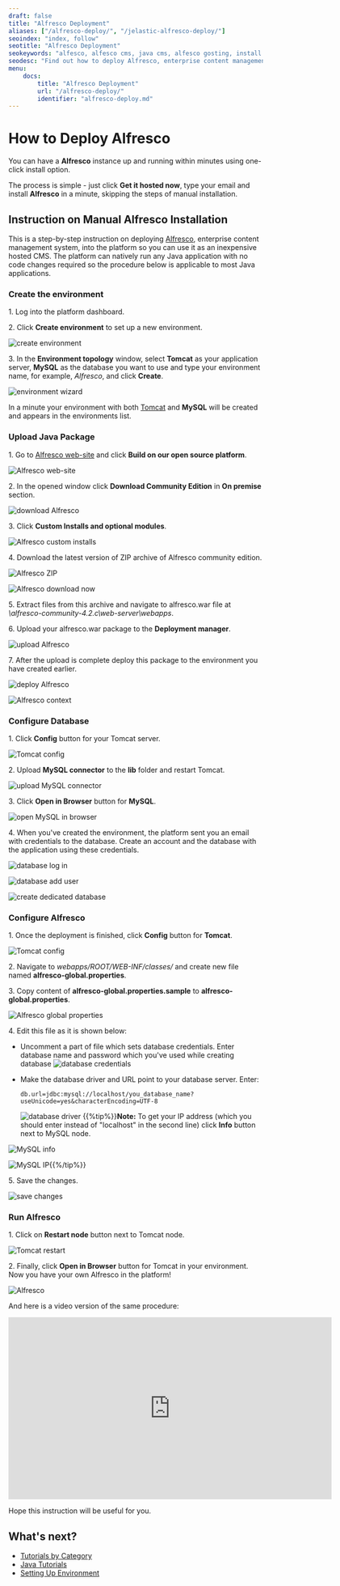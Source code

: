 ```yaml
---
draft: false
title: "Alfresco Deployment"
aliases: ["/alfresco-deploy/", "/jelastic-alfresco-deploy/"]
seoindex: "index, follow"
seotitle: "Alfresco Deployment"
seokeywords: "alfesco, alfesco cms, java cms, alfesco gosting, install alfesco, alfesco deployment"
seodesc: "Find out how to deploy Alfresco, enterprise content management system, into the platform so you can use it as an inexpensive hosted CMS."
menu: 
    docs:
        title: "Alfresco Deployment"
        url: "/alfresco-deploy/"
        identifier: "alfresco-deploy.md"
---
```


# How to Deploy Alfresco

You can have a **Alfresco** instance up and running within minutes using one-click install option.

<div data-app="alfresco" data-width="280" data-theme="modern" data-text="Get it hosted now!" data-tx-empty="Type your email and click the button" data-tx-invalid-email="Invalid email, please check the spelling" data-tx-error="An error has occurred, please try again later" data-tx-success="Check your email" class="je-app"></div>

The process is simple - just click **Get it hosted now**, type your email and install **Alfresco** in a minute, skipping the steps of manual installation.


## Instruction on Manual Alfresco Installation

This is a step-by-step instruction on deploying [Alfresco](https://www.alfresco.com/), enterprise content management system, into the platform so you can use it as an inexpensive hosted CMS. The platform can natively run any Java application with no code changes required so the procedure below is applicable to most Java applications.

### Create the environment

1\. Log into the platform dashboard.

2\. Click **Create environment** to set up a new environment.

![create environment](01-create-environment.png)

3\. In the **Environment topology** window, select **Tomcat** as your application server, **MySQL** as the database you want to use and type your environment name, for example, *Alfresco*, and click **Create**.

![environment wizard](02-environment-wizard.jpg)

In a minute your environment with both [Tomcat](/tomcat/) and **MySQL** will be created and appears in the environments list.

### Upload Java Package

1\. Go to [Alfresco web-site](https://www.alfresco.com/) and click **Build on our open source platform**.

![Alfresco web-site](03-alfresco-web-site.jpg)

2\. In the opened window click **Download Community Edition** in **On premise** section.

![download Alfresco](04-download-alfresco.jpg)

3\. Click **Custom Installs and optional modules**.

![Alfresco custom installs](05-alfresco-custom-installs.jpg)

4\. Download the latest version of ZIP archive of Alfresco community edition.

![Alfresco ZIP](06-alfresco-zip.jpg)

![Alfresco download now](07-alfresco-download-now.jpg)

5\. Extract files from this archive and navigate to alfresco.war file at *\alfresco-community-4.2.c\web-server\webapps*.

6\. Upload your alfresco.war package to the **Deployment manager**.

![upload Alfresco](08-upload-alfresco.jpg)

7\. After the upload is complete deploy this package to the environment you have created earlier.

![deploy Alfresco](09-deploy-alfresco.jpg)

![Alfresco context](10-alfresco-context.jpg)


### Configure Database

1\. Click **Config** button for your Tomcat server.

![Tomcat config](11-tomcat-config.jpg)

2\. Upload **MySQL connector** to the **lib** folder and restart Tomcat.

![upload MySQL connector](12-upload-mysql-connector.jpg)

3\. Click **Open in Browser** button for **MySQL**.

![open MySQL in browser](13-open-mysql-in-browser.jpg)

4\. When you've created the environment, the platform sent you an email with credentials to the database. Create an account and the database with the application using these credentials.

![database log in](14-database-log-in.jpg)

![database add user](15-database-add-user.jpg)
 
![create dedicated database](16-create-dedicated-database.jpg)

### Configure Alfresco

1\. Once the deployment is finished, click **Config** button for **Tomcat**.

![Tomcat config](17-tomcat-config.jpg)

2\. Navigate to *webapps/ROOT/WEB-INF/classes/* and create new file named **alfresco-global.properties**.

3\. Copy content of **alfresco-global.properties.sample** to **alfresco-global.properties**.

![Alfresco global properties](18-alfresco-global-properties.jpg)

4\. Edit this file as it is shown below:

* Uncomment a part of file which sets database credentials. Enter database name and password which you've used while creating database
![database credentials](19-database-credentials.jpg)

* Make the database driver and URL point to your database server. Enter:
  ```db.driver=org.gjt.mm.mysql.Driver  
  db.url=jdbc:mysql://localhost/you_database_name?useUnicode=yes&characterEncoding=UTF-8
  ```
  ![database driver](20-database-driver.jpg)
  {{%tip%}}**Note:** To get your IP address (which you should enter instead of "localhost" in the second line) click **Info** button next to MySQL node.

![MySQL info](21-mysql-info.png)

![MySQL IP](22-mysql-ip.jpg){{%/tip%}}

5\. Save the changes.

![save changes](23-save-changes.jpg)

### Run Alfresco

1\. Click on **Restart node** button next to Tomcat node.

![Tomcat restart](24-tomcat-restart.jpg)

2\. Finally, click **Open in Browser** button for Tomcat in your environment. Now you have your own Alfresco in the platform!

![Alfresco](25-alfresco.jpg)

And here is a video version of the same procedure:
 
<iframe width="640" height="360" src="https://www.youtube.com/embed/KUGErAtiaFI" frameborder="0" allowfullscreen=""></iframe>

Hope this instruction will be useful for you.


## What's next?

* [Tutorials by Category](/tutorials-by-category/)
* [Java Tutorials](/java-tutorials/)
* [Setting Up Environment](/setting-up-environment/)

<script>
    (function(d, s, id) {
        var js, fjs = d.getElementsByTagName(s)[0];
        if (d.getElementById(id)) return;
        js = d.createElement(s); js.id = id;
        js.async = true;
        js.src = "//go.jelastic.com/widgets.js";
        fjs.parentNode.insertBefore(js, fjs);
    }(document, 'script', 'jelastic-jssdk'));
</script>
